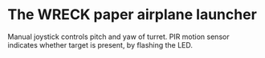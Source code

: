 # The WRECK paper airplane launcher  
Manual joystick controls pitch and yaw of turret. PIR motion sensor indicates whether target is present, by flashing the LED.
